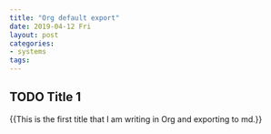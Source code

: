 ```yaml
---
title: "Org default export"
date: 2019-04-12 Fri
layout: post
categories:
- systems
tags:
---
```



## TODO Title 1

{{This is the first title that I am writing in Org and exporting to md.}}
